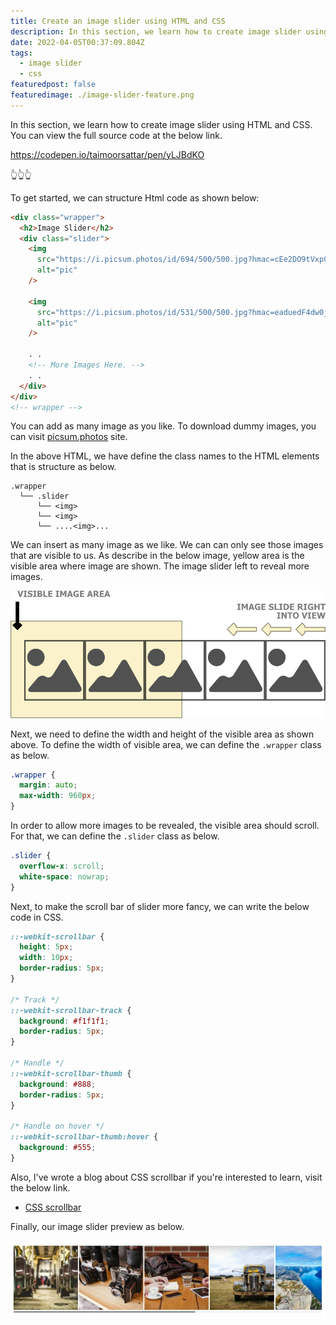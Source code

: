 ```yaml
---
title: Create an image slider using HTML and CSS
description: In this section, we learn how to create image slider using HTML and CSS.
date: 2022-04-05T00:37:09.804Z
tags:
  - image slider
  - css
featuredpost: false
featuredimage: ./image-slider-feature.png
---
```


In this section, we learn how to create image slider using HTML and CSS. You can view the full source code at the below link.

https://codepen.io/taimoorsattar/pen/yLJBdKO

👆👆👆

To get started, we can structure Html code as shown below:

```html
<div class="wrapper">
  <h2>Image Slider</h2>
  <div class="slider">
    <img
      src="https://i.picsum.photos/id/694/500/500.jpg?hmac=cEe2DO9tVxp0o0HjSI5RboKc75ofkq50NvKBIlB_0fQ"
      alt="pic"
    />

    <img
      src="https://i.picsum.photos/id/531/500/500.jpg?hmac=eaduedF4dw0jS6AeDrrxNJIxAlsmWfdZWEPdEG84WRw"
      alt="pic"
    />

    . .
    <!-- More Images Here. -->
    . .
  </div>
</div>
<!-- wrapper -->
```

You can add as many image as you like. To download dummy images, you can visit [picsum.photos](https://picsum.photos) site.

In the above HTML, we have define the class names to the HTML elements that is structure as below.

```text
.wrapper
  └── .slider
      └── <img>
      └── <img>
      └── ....<img>...
```

We can insert as many image as we like. We can can only see those images that are visible to us. As describe in the below image, yellow area is the visible area where image are shown. The image slider left to reveal more images.

![Image Slider](./image-slider.png)

Next, we need to define the width and height of the visible area as shown above. To define the width of visible area, we can define the `.wrapper` class as below.

```css
.wrapper {
  margin: auto;
  max-width: 960px;
}
```

In order to allow more images to be revealed, the visible area should scroll. For that, we can define the `.slider` class as below.

```css
.slider {
  overflow-x: scroll;
  white-space: nowrap;
}
```

Next, to make the scroll bar of slider more fancy, we can write the below code in CSS.

```css
::-webkit-scrollbar {
  height: 5px;
  width: 10px;
  border-radius: 5px;
}

/* Track */
::-webkit-scrollbar-track {
  background: #f1f1f1;
  border-radius: 5px;
}

/* Handle */
::-webkit-scrollbar-thumb {
  background: #888;
  border-radius: 5px;
}

/* Handle on hover */
::-webkit-scrollbar-thumb:hover {
  background: #555;
}
```

Also, I've wrote a blog about CSS scrollbar if you're interested to learn, visit the below link.

- [CSS scrollbar](https://taimoorsattar.dev/blogs/custom-scrollbar-in-css)

Finally, our image slider preview as below.

![](./image-slider-exp.jpg)
